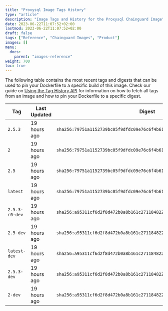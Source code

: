 ```yaml
---
title: "Proxysql Image Tags History"
type: "article"
description: "Image Tags and History for the Proxysql Chainguard Image"
date: 2023-06-22T11:07:52+02:00
lastmod: 2023-06-22T11:07:52+02:00
draft: false
tags: ["Reference", "Chainguard Images", "Product"]
images: []
menu:
  docs:
    parent: "images-reference"
weight: 700
toc: true
---
```


The following table contains the most recent tags and digests that can be used to pin your Dockerfile to a specific build of this image. Check our guide on [Using the Tag History API](/chainguard/chainguard-images/using-the-tag-history-api/) for information on how to fetch all tags from an image and how to pin your Dockerfile to a specific digest.

| Tag            | Last Updated | Digest                                                                    |
|----------------|--------------|---------------------------------------------------------------------------|
| `2.5.3`        | 19 hours ago | `sha256:79751a1152739bc05f9dfdc09e76c6f4b619ca1990c05ebdfebd4f45da9d64ac` |
| `2`            | 19 hours ago | `sha256:79751a1152739bc05f9dfdc09e76c6f4b619ca1990c05ebdfebd4f45da9d64ac` |
| `2.5`          | 19 hours ago | `sha256:79751a1152739bc05f9dfdc09e76c6f4b619ca1990c05ebdfebd4f45da9d64ac` |
| `latest`       | 19 hours ago | `sha256:79751a1152739bc05f9dfdc09e76c6f4b619ca1990c05ebdfebd4f45da9d64ac` |
| `2.5.3-r0-dev` | 19 hours ago | `sha256:a95311cf6d2f8d472b0a8b161c2711848223cd901e2686d9cd652aeea5498f16` |
| `2.5-dev`      | 19 hours ago | `sha256:a95311cf6d2f8d472b0a8b161c2711848223cd901e2686d9cd652aeea5498f16` |
| `latest-dev`   | 19 hours ago | `sha256:a95311cf6d2f8d472b0a8b161c2711848223cd901e2686d9cd652aeea5498f16` |
| `2.5.3-dev`    | 19 hours ago | `sha256:a95311cf6d2f8d472b0a8b161c2711848223cd901e2686d9cd652aeea5498f16` |
| `2-dev`        | 19 hours ago | `sha256:a95311cf6d2f8d472b0a8b161c2711848223cd901e2686d9cd652aeea5498f16` |

